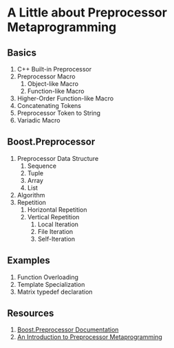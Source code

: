 # A Little about Preprocessor Metaprogramming

## Basics

1. C++ Built-in Preprocessor
2. Preprocessor Macro
    1. Object-like Macro
    2. Function-like Macro
3. Higher-Order Function-like Macro
4. Concatenating Tokens
5. Preprocessor Token to String
6. Variadic Macro

## Boost.Preprocessor

1. Preprocessor Data Structure
    1. Sequence
    2. Tuple
    3. Array
    4. List
2. Algorithm
3. Repetition
    1. Horizontal Repetition
    2. Vertical Repetition
        1. Local Iteration
        2. File Iteration
        3. Self-Iteration

## Examples

1. Function Overloading
2. Template Specialization
3. Matrix typedef declaration

## Resources

1. [Boost.Preprocessor Documentation](http://www.boost.org/doc/libs/1_63_0/libs/preprocessor/doc/index.html)
2. [An Introduction to Preprocessor Metaprogramming](http://www.boost.org/doc/libs/1_63_0/libs/preprocessor/doc/AppendixA-AnIntroductiontoPreprocessorMetaprogramming.html)
